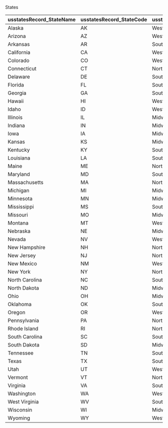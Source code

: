 States


| usstatesRecord_StateName | usstatesRecord_StateCode | usstatesRecord_Region | usstatesRecord_SubRegion |
| --- | --- | --- | --- |
| Alaska | AK | West | Pacific |
| Arizona | AZ | West | Mountain |
| Arkansas | AR | South | West South Central |
| California | CA | West | Pacific |
| Colorado | CO | West | Mountain |
| Connecticut | CT | Northeast | New England |
| Delaware | DE | South | South Atlantic |
| Florida | FL | South | South Atlantic |
| Georgia | GA | South | South Atlantic |
| Hawaii | HI | West | Pacific |
| Idaho | ID | West | Mountain |
| Illinois | IL | Midwest | East North Central |
| Indiana | IN | Midwest | East North Central |
| Iowa | IA | Midwest | West North Central |
| Kansas | KS | Midwest | West North Central |
| Kentucky | KY | South | East South Central |
| Louisiana | LA | South | West South Central |
| Maine | ME | Northeast | New England |
| Maryland | MD | South | South Atlantic |
| Massachusetts | MA | Northeast | New England |
| Michigan | MI | Midwest | East North Central |
| Minnesota | MN | Midwest | West North Central |
| Mississippi | MS | South | East South Central |
| Missouri | MO | Midwest | West North Central |
| Montana | MT | West | Mountain |
| Nebraska | NE | Midwest | West North Central |
| Nevada | NV | West | Mountain |
| New Hampshire | NH | Northeast | New England |
| New Jersey | NJ | Northeast | Middle Atlantic |
| New Mexico | NM | West | Mountain |
| New York | NY | Northeast | Middle Atlantic |
| North Carolina | NC | South | South Atlantic |
| North Dakota | ND | Midwest | West North Central |
| Ohio | OH | Midwest | East North Central |
| Oklahoma | OK | South | West South Central |
| Oregon | OR | West | Pacific |
| Pennsylvania | PA | Northeast | Middle Atlantic |
| Rhode Island | RI | Northeast | New England |
| South Carolina | SC | South | South Atlantic |
| South Dakota | SD | Midwest | West North Central |
| Tennessee | TN | South | East South Central |
| Texas | TX | South | West South Central |
| Utah | UT | West | Mountain |
| Vermont | VT | Northeast | New England |
| Virginia | VA | South | South Atlantic |
| Washington | WA | West | Pacific |
| West Virginia | WV | South | South Atlantic |
| Wisconsin | WI | Midwest | East North Central |
| Wyoming | WY | West | Mountain |

